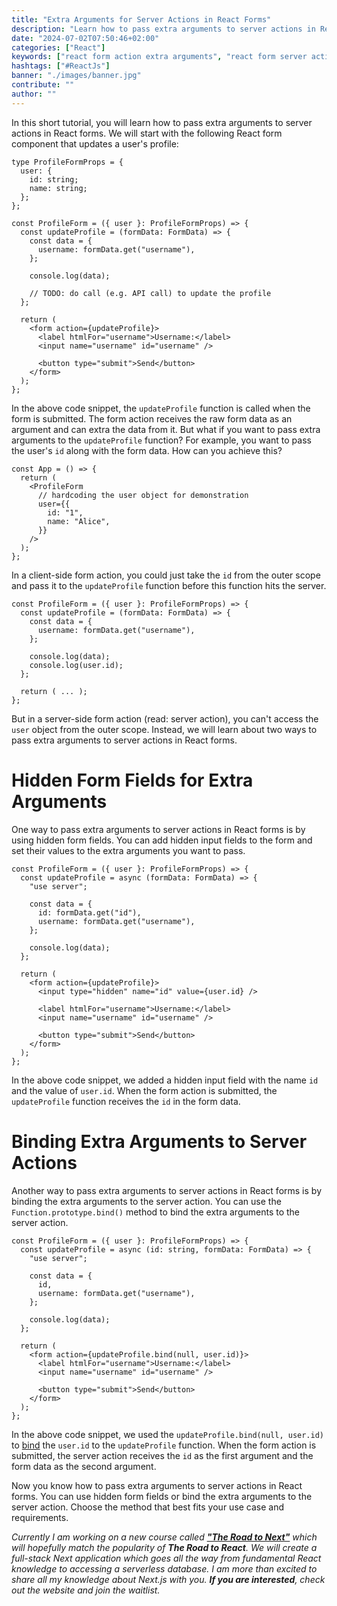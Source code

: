 ```yaml
---
title: "Extra Arguments for Server Actions in React Forms"
description: "Learn how to pass extra arguments to server actions in React forms (or Next.js forms) using hidden form fields or binding the arguments to the server action ..."
date: "2024-07-02T07:50:46+02:00"
categories: ["React"]
keywords: ["react form action extra arguments", "react form server action extra arguments", "react form action second argument", "react form server action second argument"]
hashtags: ["#ReactJs"]
banner: "./images/banner.jpg"
contribute: ""
author: ""
---
```


<Sponsorship />

In this short tutorial, you will learn how to pass extra arguments to server actions in React forms. We will start with the following React form component that updates a user's profile:

```tsx
type ProfileFormProps = {
  user: {
    id: string;
    name: string;
  };
};

const ProfileForm = ({ user }: ProfileFormProps) => {
  const updateProfile = (formData: FormData) => {
    const data = {
      username: formData.get("username"),
    };

    console.log(data);

    // TODO: do call (e.g. API call) to update the profile
  };

  return (
    <form action={updateProfile}>
      <label htmlFor="username">Username:</label>
      <input name="username" id="username" />

      <button type="submit">Send</button>
    </form>
  );
};
```

In the above code snippet, the `updateProfile` function is called when the form is submitted. The form action receives the raw form data as an argument and can extra the data from it. But what if you want to pass extra arguments to the `updateProfile` function? For example, you want to pass the user's `id` along with the form data. How can you achieve this?

```tsx
const App = () => {
  return (
    <ProfileForm
      // hardcoding the user object for demonstration
      user={{
        id: "1",
        name: "Alice",
      }}
    />
  );
};
```

In a client-side form action, you could just take the `id` from the outer scope and pass it to the `updateProfile` function before this function hits the server.

```tsx{8}
const ProfileForm = ({ user }: ProfileFormProps) => {
  const updateProfile = (formData: FormData) => {
    const data = {
      username: formData.get("username"),
    };

    console.log(data);
    console.log(user.id);
  };

  return ( ... );
};
```

But in a server-side form action (read: server action), you can't access the `user` object from the outer scope. Instead, we will learn about two ways to pass extra arguments to server actions in React forms.

# Hidden Form Fields for Extra Arguments

One way to pass extra arguments to server actions in React forms is by using hidden form fields. You can add hidden input fields to the form and set their values to the extra arguments you want to pass.

```tsx{3,6,15}
const ProfileForm = ({ user }: ProfileFormProps) => {
  const updateProfile = async (formData: FormData) => {
    "use server";

    const data = {
      id: formData.get("id"),
      username: formData.get("username"),
    };

    console.log(data);
  };

  return (
    <form action={updateProfile}>
      <input type="hidden" name="id" value={user.id} />

      <label htmlFor="username">Username:</label>
      <input name="username" id="username" />

      <button type="submit">Send</button>
    </form>
  );
};
```

In the above code snippet, we added a hidden input field with the name `id` and the value of `user.id`. When the form action is submitted, the `updateProfile` function receives the `id` in the form data.

# Binding Extra Arguments to Server Actions

Another way to pass extra arguments to server actions in React forms is by binding the extra arguments to the server action. You can use the `Function.prototype.bind()` method to bind the extra arguments to the server action.

```tsx{2-3,6,14}
const ProfileForm = ({ user }: ProfileFormProps) => {
  const updateProfile = async (id: string, formData: FormData) => {
    "use server";

    const data = {
      id,
      username: formData.get("username"),
    };

    console.log(data);
  };

  return (
    <form action={updateProfile.bind(null, user.id)}>
      <label htmlFor="username">Username:</label>
      <input name="username" id="username" />

      <button type="submit">Send</button>
    </form>
  );
};
```

In the above code snippet, we used the `updateProfile.bind(null, user.id)` to [bind](https://developer.mozilla.org/en-US/docs/Web/JavaScript/Reference/Global_objects/Function/bind) the `user.id` to the `updateProfile` function. When the form action is submitted, the server action receives the `id` as the first argument and the form data as the second argument.

<Divider />

Now you know how to pass extra arguments to server actions in React forms. You can use hidden form fields or bind the extra arguments to the server action. Choose the method that best fits your use case and requirements.

*Currently I am working on a new course called **["The Road to Next"](https://www.road-to-next.com/)** which will hopefully match the popularity of **The Road to React**. We will create a full-stack Next application which goes all the way from fundamental React knowledge to accessing a serverless database. I am more than excited to share all my knowledge about Next.js with you. **If you are interested**, check out the website and join the waitlist.*